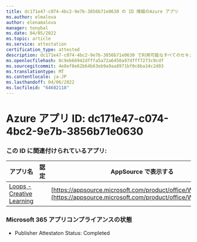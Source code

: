 ```yaml
---
title: dc171e47-c074-4bc2-9e7b-3856b71e0630 の ID 情報のAzure アプリ
ms.author: elmalova
author: elenamalova
manager: tonybal
ms.date: 04/05/2022
ms.topic: article
ms.service: attestation
certification_type: attested
description: dc171e47-c074-4bc2-9e7b-3856b71e0630 で利用可能なすべてのセキュリティとコンプライアンス情報。
ms.openlocfilehash: 0c9eb66942dfffa5a72a6450a97dfff7273c9cdf
ms.sourcegitcommit: 4e8ef8e62b64b63eb9a9aa8971bf0c6ba14c2d03
ms.translationtype: MT
ms.contentlocale: ja-JP
ms.lasthandoff: 04/06/2022
ms.locfileid: "64682118"
---
```

# <a name="azure-app-id-dc171e47-c074-4bc2-9e7b-3856b71e0630"></a>Azure アプリ ID: dc171e47-c074-4bc2-9e7b-3856b71e0630


### <a name="apps-associated-with-this-id"></a>この ID に関連付けられているアプリ:
| **アプリ名** | **認定** | **AppSource で表示する** |
|--------------|---------------|-----------------------|
| [Loops - Creative Learning](../forward/WA200003074.md) |  | [https://appsource.microsoft.com/product/office/WA200003074](https://appsource.microsoft.com/product/office/WA200003074) |

### <a name="microsoft-365-app-compliance-status"></a>Microsoft 365 アプリコンプライアンスの状態
- Publisher Attestaton Status: Completed
